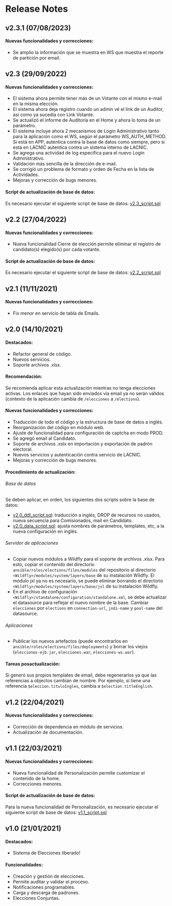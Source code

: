 # Release Notes

## v2.3.1 (07/08/2023)

#### Nuevas funcionalidades y correcciones:

* Se amplio la información que se muestra en WS que muestra el reporte de partición por email.

## v2.3 (29/09/2022)

#### Nuevas funcionalidades y correcciones:

* El sistema ahora permite tener más de un Votante con el mismo e-mail en la misma elección.
* El sistema ahora deja registro cuando un admin vé el link de un Auditor, así como ya sucedía con Link Votante.
* Se actualizó el informe de Auditoría en el Home y ahora lo toma de un parámetro.
* El sistema incluye ahora 2 mecanismos de Login Administrativo tanto para la aplicación como el WS, según el parámetro WS_AUTH_METHOD. Si está en APP, autentica contra la base de datos como siempre, pero si está en LACNIC autentica contra un sistema interno de LACNIC.
* Se agrega una actividad de log específica para el nuevo Login Administrativo.
* Validación más sencilla de la dirección de e-mail.
* Se corrigió un problema de formato y orden de Fecha en la lista de Actividades.
* Mejoras y corrección de bugs menores.


#### Script de actualización de base de datos:

Es necesario ejecutar el siguiente script de base de datos:
[v2.3_script.sql](../release-files/2.3/v2.3_script.sql)

## v2.2 (27/04/2022)

#### Nuevas funcionalidades y correcciones:

* Nueva funcionalidad Cierre de elección permite eliminar el registro de candidato(s) elegido(s) por cada votante.

#### Script de actualización de base de datos:

Es necesario ejecutar el siguiente script de base de datos:
[v2.2_script.sql](../release-files/2.2/v2.2_script.sql)


## v2.1 (11/11/2021)

#### Nuevas funcionalidades y correcciones:

* Fix menor en servicio de tabla de Emails.


## v2.0 (14/10/2021)

#### Destacados:

* Refactor general de código.
* Nuevos servicios.
* Soporte archivos .xlsx.

#### Recomendación:

Se recomienda aplicar esta actualización mientras no tenga elecciones activas. Los enlaces que hayan sido enviados vía email ya no serán válidos (contexto de la aplicación cambia de `/elecciones` a `/elections`).

#### Nuevas funcionalidades y correcciones:

* Traducción de todo el código y la estructura de base de datos a inglés.
* Reorganización del código en módulo web.
* Ajuste de funcionalidad para configuración de captcha en modo PROD.
* Se agregó email al Candidato.
* Soporte de archivos .xslx en importación y exportación de padrón electoral.
* Nuevos servicios y autenticación contra servicio de LACNIC.
* Mejoras y corrección de bugs menores.

#### Procedimiento de actualización:

###### Base de datos

Se deben aplicar, en orden, los siguientes dos scripts sobre la base de datos:
* [v2.0_ddl_script.sql](../release-files/2.0/v2.0_ddl_script.sql): traducción a inglés, DROP de recursos no usados, nueva secuencia para Comisionados, mail en Candidato.
* [v2.0_data_script.sql](../release-files/2.0/v2.0_data_script.sql): ajusta nombres de parámetros, templates, etc, a la nueva configuración en inglés.

###### Servidor de aplicaciones

* Copiar nuevos módulos a Wildfly para el soporte de archivos .xlsx. Para esto, copiar el contenido del directorio `ansible/roles/elections/files/modules` del repositorio al directorio `<Wildfly>/modules/system/layers/base` de su instalación Wildfly. El módulo jxl ya no es necesario, se puede eliminar borrando el directorio `<Wildfly>/modules/system/layers/base/jxl` de su instalación Wildfly.
* En el archivo de configuración `<Wildfly>/standalone/configuration/standalone.xml`, se debe actualizar el datasource para reflejar el nuevo nombre de la base. Cambiar `elecciones` por `elections` en `connection-url`, `jndi-name` y `pool-name` del datasource.

###### Aplicaciones

* Publicar los nuevos artefactos (puede encontrarlos en `ansible/roles/elections/files/deployments`) y borrar los viejos (`elecciones-ejb.jar`, `elecciones.war`, `elecciones-ws.war`).

#### Tareas posactualización:

Si generó sus propios templates de email, debe regenerarlos ya que las referencias a objectos cambian de nombre. Por ejemplo, si tiene una referencia `$eleccion.tituloIngles`, cambia a `$election.titleEnglish`.


## v1.2 (22/04/2021)

#### Nuevas funcionalidades y correcciones:

* Corrección de dependencia en módulo de servicios.
* Actualización de documentación.


## v1.1 (22/03/2021)

#### Nuevas funcionalidades y correcciones:

* Nueva funcionalidad de Personalización permite customizar el contenido de la home.
* Correcciones menores.

#### Script de actualización de base de datos:

Para la nueva funcionalidad de Personalización, es necesario ejecutar el siguiente script de base de datos:
[v1.1_script.sql](../release-files/1.1/v1.1_script.sql)


## v1.0 (21/01/2021)

#### Destacados:

* Sistema de Elecciones liberado!

#### Funcionalidades:

* Creación y gestión de elecciones.
* Permite auditar y validar el proceso.
* Notificaciones programables.
* Carga y descarga de padrones.
* Elecciones Conjuntas.
